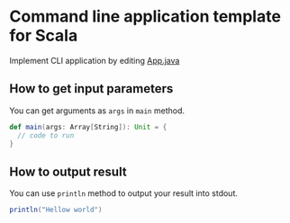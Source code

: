 # Command line application template for Scala

Implement CLI application by editing [App.java](src/main/scala/Main.scala)

## How to get input parameters
You can get arguments as `args` in `main` method.

``` scala
def main(args: Array[String]): Unit = {
  // code to run
}
```

## How to output result
You can use `println` method to output your result into stdout.

``` scala
println("Hellow world")
```
